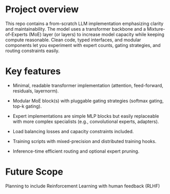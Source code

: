 # Project overview

This repo contains a from-scratch LLM implementation emphasizing clarity and maintainability. The model uses a transformer backbone and a Mixture-of-Experts (MoE) layer (or layers) to increase model capacity while keeping compute reasonable. Clean code, typed interfaces, and modular components let you experiment with expert counts, gating strategies, and routing constraints easily.

# Key features

* Minimal, readable transformer implementation (attention, feed-forward, residuals, layernorm).

* Modular MoE block(s) with pluggable gating strategies (softmax gating, top-k gating).

* Expert implementations are simple MLP blocks but easily replaceable with more complex specialists (e.g., convolutional experts, adapters).

* Load balancing losses and capacity constraints included.

* Training scripts with mixed-precision and distributed training hooks.

* Inference-time efficient routing and optional expert pruning.

# Future Scope
Planning to include Reinforcement Learning with human feedback (RLHF)
